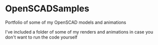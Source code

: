 # OpenSCADSamples
Portfolio of some of my OpenSCAD models and animations

I've included a folder of some of my renders and animations in case you don't want to run the code yourself
